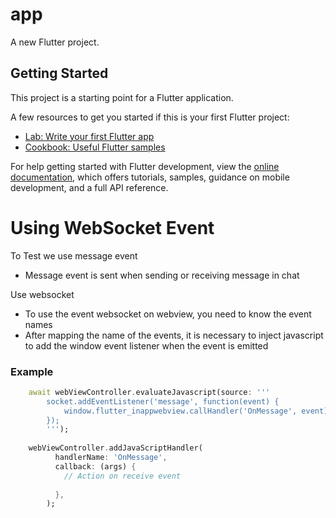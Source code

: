 # app

A new Flutter project.

## Getting Started

This project is a starting point for a Flutter application.

A few resources to get you started if this is your first Flutter project:

- [Lab: Write your first Flutter app](https://docs.flutter.dev/get-started/codelab)
- [Cookbook: Useful Flutter samples](https://docs.flutter.dev/cookbook)

For help getting started with Flutter development, view the
[online documentation](https://docs.flutter.dev/), which offers tutorials,
samples, guidance on mobile development, and a full API reference.

# Using WebSocket Event
To Test we use message event
 - Message event is sent when sending or receiving message in chat

Use websocket
- To use the event websocket  on webview, you need to know the event names
- After mapping the name of the events, it is necessary to inject javascript to add the window event listener when the event is emitted

### Example

```dart
    await webViewController.evaluateJavascript(source: '''
        socket.addEventListener('message', function(event) {
            window.flutter_inappwebview.callHandler('OnMessage', event);
        });
        ''');
    
    webViewController.addJavaScriptHandler(
          handlerName: 'OnMessage',
          callback: (args) {
            // Action on receive event
           
          },
        );
```
